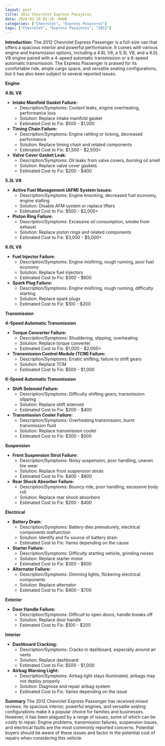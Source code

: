 ```yaml
---
layout: post
title: 2012 Chevrolet Express Pasajeros
date: 2024-03-29 01:38 -0400
categories: ["Chevrolet", "Express Pasajeros"]
tags: ["Chevrolet", "Express Pasajeros", "2012"]
---
```

**Introduction:**
The 2012 Chevrolet Express Passenger is a full-size van that offers a spacious interior and powerful performance. It comes with various engine and transmission options, including a 4.8L V8, a 5.3L V8, and a 6.0L V8 engine paired with a 4-speed automatic transmission or a 6-speed automatic transmission. The Express Passenger is praised for its comfortable ride, ample cargo space, and versatile seating configurations, but it has also been subject to several reported issues.

**Engine**

**4.8L V8**
* **Intake Manifold Gasket Failure:**
    * Description/Symptoms: Coolant leaks, engine overheating, performance loss
    * Solution: Replace intake manifold gasket
    * Estimated Cost to Fix: $500 - $1,000
* **Timing Chain Failure:**
    * Description/Symptoms: Engine rattling or ticking, decreased performance
    * Solution: Replace timing chain and related components
    * Estimated Cost to Fix: $1,500 - $2,500+
* **Valve Cover Gasket Leak:**
    * Description/Symptoms: Oil leaks from valve covers, burning oil smell
    * Solution: Replace valve cover gaskets
    * Estimated Cost to Fix: $200 - $400

**5.3L V8**
* **Active Fuel Management (AFM) System Issues:**
    * Description/Symptoms: Engine knocking, decreased fuel economy, engine stalling
    * Solution: Disable AFM system or replace lifters
    * Estimated Cost to Fix: $500 - $2,000+
* **Piston Ring Failure:**
    * Description/Symptoms: Excessive oil consumption, smoke from exhaust
    * Solution: Replace piston rings and related components
    * Estimated Cost to Fix: $3,000 - $5,000+

**6.0L V8**
* **Fuel Injector Failure:**
    * Description/Symptoms: Engine misfiring, rough running, poor fuel economy
    * Solution: Replace fuel injectors
    * Estimated Cost to Fix: $300 - $600
* **Spark Plug Failure:**
    * Description/Symptoms: Engine misfiring, rough running, difficulty starting
    * Solution: Replace spark plugs
    * Estimated Cost to Fix: $100 - $200

**Transmission**

**4-Speed Automatic Transmission**
* **Torque Converter Failure:**
    * Description/Symptoms: Shuddering, slipping, overheating
    * Solution: Replace torque converter
    * Estimated Cost to Fix: $1,000 - $2,000+
* **Transmission Control Module (TCM) Failure:**
    * Description/Symptoms: Erratic shifting, failure to shift gears
    * Solution: Replace TCM
    * Estimated Cost to Fix: $500 - $1,000

**6-Speed Automatic Transmission**
* **Shift Solenoid Failure:**
    * Description/Symptoms: Difficulty shifting gears, transmission slipping
    * Solution: Replace shift solenoid
    * Estimated Cost to Fix: $200 - $400
* **Transmission Cooler Failure:**
    * Description/Symptoms: Overheating transmission, burnt transmission fluid
    * Solution: Replace transmission cooler
    * Estimated Cost to Fix: $300 - $500

**Suspension**
* **Front Suspension Strut Failure:**
    * Description/Symptoms: Noisy suspension, poor handling, uneven tire wear
    * Solution: Replace front suspension struts
    * Estimated Cost to Fix: $400 - $800
* **Rear Shock Absorber Failure:**
    * Description/Symptoms: Bouncy ride, poor handling, excessive body roll
    * Solution: Replace rear shock absorbers
    * Estimated Cost to Fix: $200 - $400

**Electrical**
* **Battery Drain:**
    * Description/Symptoms: Battery dies prematurely, electrical components malfunction
    * Solution: Identify and fix source of battery drain
    * Estimated Cost to Fix: Varies depending on the cause
* **Starter Failure:**
    * Description/Symptoms: Difficulty starting vehicle, grinding noises
    * Solution: Replace starter motor
    * Estimated Cost to Fix: $300 - $600
* **Alternator Failure:**
    * Description/Symptoms: Dimming lights, flickering electrical components
    * Solution: Replace alternator
    * Estimated Cost to Fix: $400 - $700

**Exterior**
* **Door Handle Failure:**
    * Description/Symptoms: Difficult to open doors, handle breaks off
    * Solution: Replace door handle
    * Estimated Cost to Fix: $100 - $200

**Interior**
* **Dashboard Cracking:**
    * Description/Symptoms: Cracks in dashboard, especially around air vents
    * Solution: Replace dashboard
    * Estimated Cost to Fix: $500 - $1,000
* **Airbag Warning Light:**
    * Description/Symptoms: Airbag light stays illuminated, airbags may not deploy properly
    * Solution: Diagnose and repair airbag system
    * Estimated Cost to Fix: Varies depending on the issue

**Summary**
The 2012 Chevrolet Express Passenger has received mixed reviews. Its spacious interior, powerful engines, and versatile seating configurations make it a popular choice for families and businesses. However, it has been plagued by a range of issues, some of which can be costly to repair. Engine problems, transmission failures, suspension issues, and electrical faults are the most commonly reported concerns. Potential buyers should be aware of these issues and factor in the potential cost of repairs when considering this vehicle.

